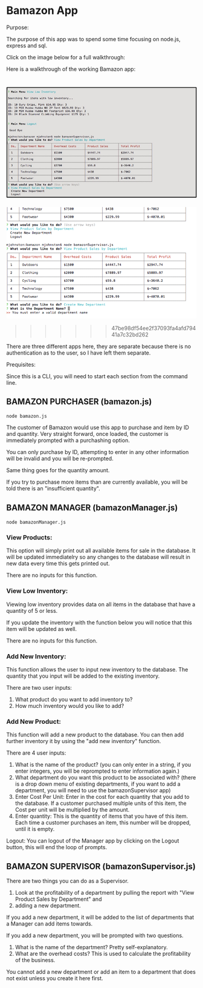 # Bamazon App
Purpose: 

The purpose of this app was to spend some time focusing on node.js, express and sql. 


Click on the image below for a full walkthrough: 


Here is a walkthrough of the working Bamazon app: 

[![Bamazon](/bamazon_screenshot.jpg)](https://www.youtube.com/watch?v=qDCLZ4Z8oWQ "Bamazon App")
=======
[![Bamazon](/bamazon_screenshot.png)](https://www.youtube.com/watch?v=qDCLZ4Z8oWQ "Bamazon App")
>>>>>>> 47be98df54ee2f37093fa4afd79441a7c32bd262

There are three different apps here, they are separate because there is no authentication as to the user, so I have left them separate. 

Prequisites: 

Since this is a CLI, you will need to start each section from the command line. 

## BAMAZON PURCHASER (bamazon.js)
```
node bamazon.js
```

The customer of Bamazon would use this app to purchase and item by ID and quantity. Very straight forward, once loaded, the customer is immediately prompted with a purchashing option. 

You can only purchase by ID, attempting to enter in any other information will be invalid and you will be re-prompted. 

Same thing goes for the quantity amount. 

If you try to purchase more items than are currently available, you will be told there is an "insufficient quantity".

## BAMAZON MANAGER (bamazonManager.js)
``` 
node bamazonManager.js
```

### View Products: 
This option will simply print out all available items for sale in the database. It will be updated immediatelry so any changes to the database will result in new data every time this gets printed out.

There are no inputs for this function. 

### View Low Inventory: 
Viewing low inventory provides data on all items in the database that have a quantity of 5 or less. 

If you update the inventory with the function below you will notice that this item will be updated as well.

There are no inputs for this function. 

### Add New Inventory: 
This function allows the user to input new inventory to the database. The quantity that you input will be added to the existing inventory. 

There are two user inputs: 
1. What product do you want to add inventory to? 
2. How much inventory would you like to add?

### Add New Product: 
This function will add a new product to the database. You can then add further inventory it by using the "add new inventory" function. 

There are 4 user inputs: 
1. What is the name of the product? (you can only enter in a string, if you enter integers, you will be reprompted to enter information again.)
2. What department do you want this product to be associated with? (there is a drop down menu of existing departments, if you want to add a department, you will need to use the bamazonSupervisor app)
3. Enter Cost Per Unit: Enter in the cost for each quantity that you add to the database. If a customer purchased multiple units of this item, the Cost per unit will be multiplied by the amount. 
4. Enter quantity: This is the quantity of items that you have of this item. Each time a customer purchases an item, this number will be dropped, until it is empty. 

Logout: You can logout of the Manager app by clicking on the Logout button, this will end the loop of prompts. 

## BAMAZON SUPERVISOR (bamazonSupervisor.js)

There are two things you can do as a Supervisor. 

1. Look at the profitability of a department by pulling the report with "View Product Sales by Department" and 
2. adding a new department. 

If you add a new department, it will be added to the list of departments that a Manager can add items towards. 

If you add a new department, you will be prompted with two questions. 
1. What is the name of the department? Pretty self-explanatory. 
2. What are the overhead costs? This is used to calculate the profitability of the business. 

You cannot add a new department or add an item to a department that does not exist unless you create it here first. 


